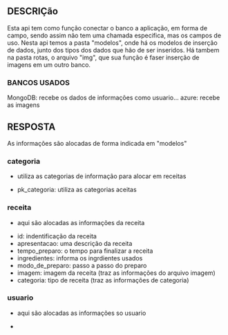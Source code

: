 <H2>DESCRIÇão</H2>
Esta api tem como função conectar o banco a aplicação, em forma de campo, sendo assim não tem uma chamada especifica, mas os campos de uso. Nesta api temos a pasta "modelos", onde há os modelos de inserção de dados, junto dos tipos dos dados que hão de ser inseridos.
Há tambem na pasta rotas, o arquivo "img", que sua função é faser inserção de imagens em um outro banco.

<h3>BANCOS USADOS</h3>
MongoDB: recebe os dados de informações como usuario... 
azure: recebe as imagens 

<h2>RESPOSTA</h2>

As informações são alocadas de forma indicada em "modelos"

<h3>categoria</h3>

  - utiliza as categorias de informação para alocar em receitas

  * pk_categoria: utiliza as categorias aceitas

<h3>receita</h3>

  - aqui são alocadas as informações da receita

  * id: indentificação da receita
  * apresentacao: uma descrição da receita
  * tempo_preparo: o tempo para finalizar a receita
  * ingredientes: informa os ingrdientes usados
  * modo_de_preparo: passo a passo do preparo
  * imagem: imagem da receita (traz as informações do arquivo imagem)
  * categoria: tipo de receita (traz as informações de categoria)

<h3>usuario</h3>

  - aqui são alocadas as informações so usuario

  *
